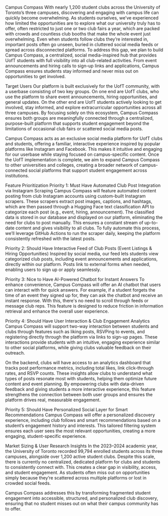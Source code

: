 Campus Compass
With nearly 1,200 student clubs across the University of Toronto’s three campuses, discovering and engaging with campus life can quickly become overwhelming. As students ourselves, we’ve experienced how limited the opportunities are to explore what our university truly has to offer, often restricted to just one or two club fairs a year, which are packed with crowds and countless club booths that make the whole event just overwhelming. Even when students follow clubs they’re interested in, important posts often go unseen, buried in cluttered social media feeds or spread across disconnected platforms. To address this gap, we plan to build Campus Compass, a centralized, social media-inspired hub that provides UofT students with full visibility into all club-related activities. From event announcements and hiring calls to sign-up links and applications, Campus Compass ensures students stay informed and never miss out on opportunities to get involved.


Target Users
Our platform is built exclusively for the UofT community, with a userbase consisting of two key groups. On one end are UofT clubs, who use the platform to share event announcements, hiring opportunities, and general updates. On the other end are UofT students actively looking to get involved, stay informed, and explore extracurricular opportunities across all three campuses. By focusing solely on this ecosystem, Campus Compass ensures both groups are meaningfully connected through a centralized, purpose-built platform that supports student engagement beyond the limitations of occasional club fairs or scattered social media posts.

Campus Compass acts as an exclusive social media platform for UofT clubs and students, offering a familiar, interactive experience inspired by popular platforms like Instagram and Facebook. This makes it intuitive and engaging for our userbase while staying focused on campus-specific content. Once the UofT implementation is complete, we aim to expand Campus Compass to other universities and colleges, creating a broader network of campus-connected social platforms that support student engagement across institutions.

Feature Prioritization
Priority 1: Must Have
Automated Club Post Integration via Instagram Scraping
Campus Compass will feature automated content posting from club Instagram accounts using custom-built Instagram scrapers. These scrapers extract post images, captions, and hashtags, which are then passed through a Hugging Face text classification API to categorize each post (e.g., event, hiring, announcement). The classified data is stored in our database and displayed on our platform, eliminating the need for clubs to post manually. This ensures a constant stream of up-to-date content and gives visibility to all clubs. To fully automate this process, we’ll leverage GitHub Actions to run the scraper daily, keeping the platform consistently refreshed with the latest posts.


Priority 2: Should Have
Interactive Feed of Club Posts (Event Listings & Hiring Opportunities)
Inspired by social media, our feed lets students view categorized club posts, including event announcements and applications, directly within our platform. Posts link to external forms when needed, enabling users to sign up or apply seamlessly. 


Priority 3: Nice to Have
AI-Powered Chatbot for Instant Answers
To enhance convenience, Campus Compass will offer an AI chatbot that users can interact with for quick answers. For example, if a student forgets the time of an event they signed up for, they can ask the chatbot and receive an instant response. With this, there's no need to scroll through feeds or message club reps. This feature is designed to reduce friction in information retrieval and enhance the overall user experience.


Priority 4: Should Have
User Interaction & Club Engagement Analytics
Campus Compass will support two-way interaction between students and clubs through features such as liking posts, RSVPing to events, and registering directly through the platform via links to sign-up pages. These interactions provide students with an intuitive, engaging experience similar to other social platforms, while giving clubs valuable feedback on their outreach.

On the backend, clubs will have access to an analytics dashboard that tracks post performance metrics, including total likes, link click-through rates, and RSVP counts. These insights allow clubs to understand what types of posts resonate most with students, helping them optimize future content and event planning. By empowering clubs with data-driven feedback and giving students a more interactive experience, this feature strengthens the connection between both user groups and ensures the platform drives real, measurable engagement.


Priority 5: Should Have
Personalized Social Layer for Smart Recommendations
Campus Compass will offer a personalized discovery experience, including club follows and smart recommendations based on a student’s engagement history and interests. This tailored filtering system ensures each user sees the most relevant opportunities, creating a more engaging, student-specific experience.


Market Sizing & User Research Insights
In the 2023–2024 academic year, the University of Toronto recorded 99,794 enrolled students across its three campuses, alongside over 1,200 active student clubs. Despite this scale, there is currently no centralized, dedicated platform for clubs and students to consistently connect with. This creates a clear gap in visibility, access, and student engagement. As students often miss out on opportunities simply because they’re scattered across multiple platforms or lost in crowded social feeds.

Campus Compass addresses this by transforming fragmented student engagement into accessible, structured, and personalized club discovery, ensuring that no student misses out on what their campus community has to offer.
